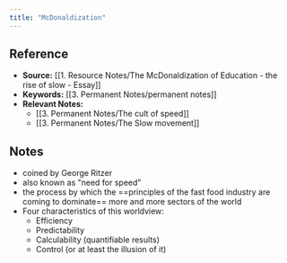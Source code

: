 ```yaml
---
title: "McDonaldization"
---
```

## Reference
- **Source:** [[1. Resource Notes/The McDonaldization of Education - the rise of slow - Essay]]
- **Keywords:** [[3. Permanent Notes/permanent notes]]
- **Relevant Notes:** 
	- [[3. Permanent Notes/The cult of speed]]
	- [[3. Permanent Notes/The Slow movement]]
## Notes
+ coined by George Ritzer
+ also known as "need for speed"
+ the process by which the ==principles of the fast food industry are coming to dominate== more and more sectors of the world
+ Four characteristics of this worldview:
	+ Efficiency
	+ Predictability
	+ Calculability (quantifiable results)
	+ Control (or at least the illusion of it)
